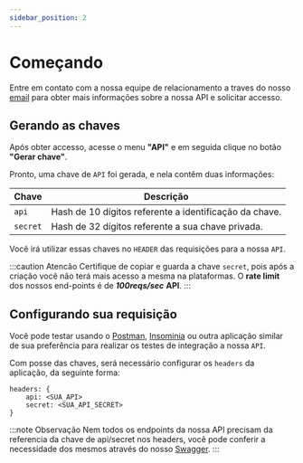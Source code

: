 ```yaml
---
sidebar_position: 2
---
```


# Começando

Entre em contato com a nossa equipe de relacionamento a traves do nosso [email](mailto:contato@bembit.com) para obter mais informações sobre a nossa API e solicitar accesso.

## Gerando as chaves

Após obter accesso, acesse o menu __"API"__  e em seguida clique no botão __"Gerar chave"__.

Pronto, uma chave de `API` foi gerada, e nela contêm duas informações:

| Chave | Descrição |
| ------ | ------ | 
| `api` | Hash de 10 dígitos referente a identificação da chave. |
| `secret` | Hash de 32 dígitos referente a sua chave privada. |

Você irá utilizar essas chaves no `HEADER` das requisições para a nossa `API`.

:::caution Atencão
Certifique de copiar e guarda a chave `secret`, pois após a criação você não terá mais acesso a mesma na plataformas.
O **rate limit** dos nossos end-points é de ***100reqs/sec*** **API**.
:::



## Configurando sua requisição

Você pode testar usando o [Postman](https://www.postman.com/), [Insominia](https://insomnia.rest/) ou outra aplicação similar de sua preferência para realizar os testes de integração a nossa `API`.

Com posse das chaves, será necessário configurar os `headers` da aplicação, da seguinte forma:

```
headers: {
    api: <SUA_API>
    secret: <SUA_API_SECRET>
}
```

:::note Observação
Nem todos os endpoints da nossa API precisam da referencia da chave de api/secret nos headers, você pode conferir a necessidade dos mesmos através do nosso [Swagger](https://api.bembit.com/docs).
:::